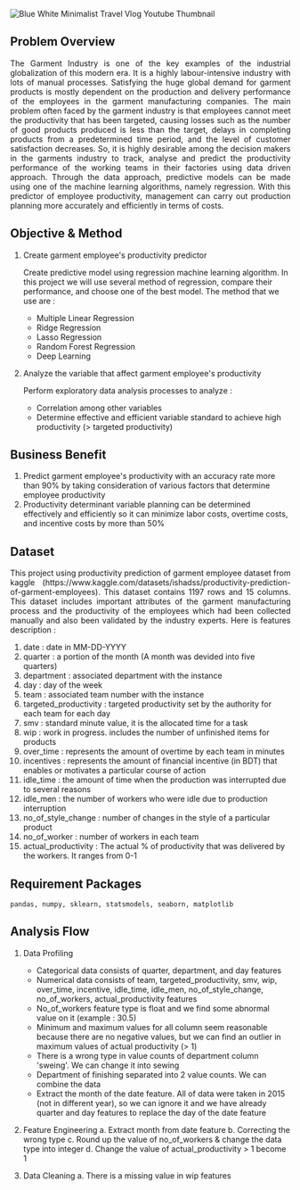 ![Blue White Minimalist Travel Vlog Youtube Thumbnail](https://user-images.githubusercontent.com/100056450/231661893-49988f19-51af-4485-bfc6-4cc7230f3045.jpg)

## Problem Overview
<p align="justify">The Garment Industry is one of the key examples of the industrial globalization of this modern era. It is a highly labour-intensive industry with lots of manual processes. Satisfying the huge global demand for garment products is mostly dependent on the production and delivery performance of the employees in the garment manufacturing companies. The main problem often faced by the garment industry is that employees cannot meet the productivity that has been targeted, causing losses such as the number of good products produced is less than the target, delays in completing products from a predetermined time period, and the level of customer satisfaction decreases. So, it is highly desirable among the decision makers in the garments industry to track, analyse and predict the productivity performance of the working teams in their factories using data driven approach. Through the data approach, predictive models can be made using one of the machine learning algorithms, namely regression. With this predictor of employee productivity, management can carry out production planning more accurately and efficiently in terms of costs.</p>

## Objective & Method
1. Create garment employee's productivity predictor
   
   Create predictive model using regression machine learning algorithm. In this project we will use several method of regression, compare  their performance, and choose one of the best model. The method that we use are :
   * Multiple Linear Regression
   * Ridge Regression
   * Lasso Regression
   * Random Forest Regression
   * Deep Learning
2. Analyze the variable that affect garment employee's productivity 
   
   Perform exploratory data analysis processes to analyze :
   * Correlation among other variables
   * Determine effective and efficient variable standard to achieve high productivity (> targeted productivity)

## Business Benefit
1. Predict garment employee's productivity with an accuracy rate more than 90% by taking consideration of various factors that determine employee productivity
2. Productivity determinant variable planning can be determined effectively and efficiently so it can minimize labor costs, overtime costs, and incentive costs by more than 50%

## Dataset 
<p align="justify">This project using productivity prediction of garment employee dataset from kaggle (https://www.kaggle.com/datasets/ishadss/productivity-prediction-of-garment-employees). This dataset contains 1197 rows and 15 columns. This dataset includes important attributes of the garment manufacturing process and the productivity of the employees which had been collected manually and also been validated by the industry experts. Here is features description : </p>

1. date : date in MM-DD-YYYY
2. quarter : a portion of the month (A month was devided into five quarters)
3. department : associated department with the instance
4. day : day of the week
5. team : associated team number with the instance
6. targeted_productivity : targeted productivity set by the authority for each team for each day
7. smv : standard minute value, it is the allocated time for a task
8. wip : work in progress. includes the number of unfinished items for products 
9. over_time : represents the amount of overtime by each team in minutes
10. incentives : represents the amount of financial incentive (in BDT) that enables or motivates a particular course of action
11. idle_time : the amount of time when the production was interrupted due to several reasons
12. idle_men : the number of workers who were idle due to production interruption
13. no_of_style_change : number of changes in the style of a particular product 
14. no_of_worker : number of workers in each team
15. actual_productivity : The actual % of productivity that was delivered by the workers. It ranges from 0-1

## Requirement Packages

```
pandas, numpy, sklearn, statsmodels, seaborn, matplotlib
```
## Analysis Flow
1. Data Profiling
   * Categorical data consists of quarter, department, and day features
   * Numerical data consists of team, targeted_productivity, smv, wip, over_time, incentive, idle_time, idle_men, no_of_style_change, no_of_workers, actual_productivity features
   * No_of_workers feature type is float and we find some abnormal value on it (example : 30.5)
   * Minimum and maximum values for all column seem reasonable because there are no negative values, but we can find an outlier in maximum values of actual productivity (> 1)
   * There is a wrong type in value counts of department column 'sweing'. We can change it into sewing
   * Department of finishing separated into 2 value counts. We can combine the data
   * Extract the month of the date feature. All of data were taken in 2015 (not in different year), so we can ignore it and we have already quarter and day features to replace the day of the date feature
   
2. Feature Engineering
   a. Extract month from date feature
   b. Correcting the wrong type
   c. Round up the value of no_of_workers & change the data type into integer
   d. Change the value of actual_productivity > 1 become 1
   
3. Data Cleaning
   a. There is a missing value in wip features
